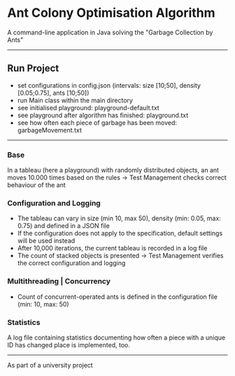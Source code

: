 # Ant Colony Optimisation Algorithm

A command-line application in Java solving the
"Garbage Collection by Ants"

---

## Run Project

- set configurations in config.json (intervals: size [10;50], density [0.05;0.75], ants [10;50])
- run Main class within the main directory
- see initialised playground: playground-default.txt
- see playground after algorithm has finished: playground.txt
- see how often each piece of garbage has been moved: garbageMovement.txt

---

### Base
In a tableau (here a playground) with randomly distributed objects,
an ant moves 10.000 times based on the rules
-> Test Management checks correct behaviour of the ant

### Configuration and Logging

- The tableau can vary in size (min 10, max 50), density (min: 0.05, max: 0.75) and defined in a JSON file
- If the configuration does not apply to the specification, default settings will be used instead
- After 10,000 iterations, the current tableau is recorded in a log file
- The count of stacked objects is presented
  -> Test Management verifies the correct configuration and logging

### Multithreading | Concurrency

- Count of concurrent-operated ants is defined in the configuration file (min: 10, max: 50)

### Statistics
A log file containing statistics documenting how often a piece with a unique
ID has changed place is implemented, too.

---

As part of a university project
